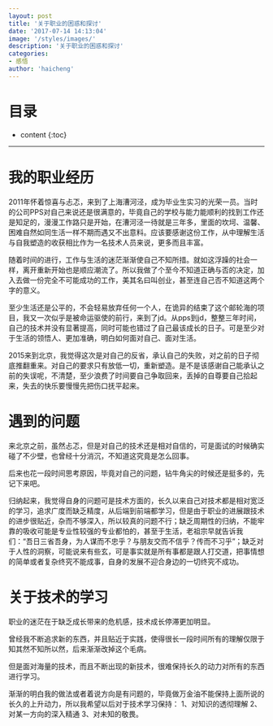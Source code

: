 ```yaml
---
layout: post
title: '关于职业的困惑和探讨'
date: '2017-07-14 14:13:04'
image: '/styles/images/'
description: '关于职业的困惑和探讨'
categories:
- 感悟
author: 'haicheng'
---
```


目录
===
* content
{:toc}
---------------------------------------

我的职业经历
====

2011年怀着惊喜与忐忑，来到了上海漕河泾，成为毕业生实习的光荣一员。当时的公司PPS对自己来说还是很满意的，毕竟自己的学校与能力能顺利的找到工作还是知足的，漫漫工作路只是开始，在漕河泾一待就是三年多，里面的坎坷、温馨、困难自然如同生活一样不期而遇又不出意料。应该要感谢这份工作，从中理解生活与自我塑造的收获相比作为一名技术人员来说，更多而且丰富。



随着时间的进行，工作与生活的迷茫渐渐使自己不知所措。就如这浮躁的社会一样，离开重新开始也是顺应潮流了。所以我做了个至今不知道正确与否的决定，加入去做一份完全不可能成功的工作，美其名曰叫创业，甚至连自己否不知道这两个字的意义。


至少生活还是公平的，不会轻易放弃任何一个人，在诡异的结束了这个邮轮海的项目，我又一次似乎是被命运驱使的前行，来到了jd。从pps到jd，整整三年时间，自己的技术并没有显著提高，同时可能也错过了自己最该成长的日子。可是至少对于生活的领悟人、更加准确，明白如何面对自己、面对生活。



2015来到北京，我觉得这次是对自己的反省，承认自己的失败，对之前的日子彻底推翻重来。对自己的要求只有放低一切，重新塑造。是不是该感谢自己能承认之前的失误呢，不清楚，至少浪费了时间要自己争取回来，丢掉的自尊要自己拾起来，失去的快乐要慢慢先把伤口抚平起来。

遇到的问题
====
来北京之前，虽然忐忑，但是对自己的技术还是相对自信的，可是面试的时候确实碰了不少壁，也曾经十分消沉，不知道这究竟是怎么回事。


后来也花一段时间思考原因，毕竟对自己的问题，钻牛角尖的时候还是挺多的，先记下来吧。

归纳起来，我觉得自身的问题可是技术方面的，长久以来自己对技术都是相对宽泛的学习，追求广度而缺乏精度，从后端到前端都学习，但是由于职业的进展跟技术的进步很贴近，杂而不够深入，所以较真的问题不行；缺乏周期性的归纳，不能牢靠的吸收可能是专业性较强的专业都怕的，甚至于生活，老祖宗早就告诉我们：“吾日三省吾身，为人谋而不忠乎？与朋友交而不信乎？传而不习乎”；缺乏对于人性的洞察，可能说来有些玄，可是事实就是所有事都是跟人打交道，把事情想的简单或者复杂终究不能成事，自身的发展不迎合身边的一切终究不成功。

关于技术的学习
====
职业的迷茫在于缺乏成长带来的危机感，技术成长停滞更加明显。


曾经我不断追求新的东西，并且贴近于实践，使得很长一段时间所有的理解仅限于知其然不知所以然，后来渐渐改掉这个毛病。

但是面对海量的技术，而且不断出现的新技术，很难保持长久的动力对所有的东西进行学习。

渐渐的明白我的做法或者着说方向是有问题的，毕竟做万金油不能保持上面所说的长久的上升动力，所以我希望以后对于技术学习保持：
1、对知识的透彻理解 2、对某一方向的深入精通 3、对未知的敬畏。
